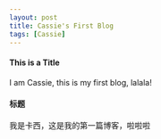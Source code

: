 ```yaml
---
layout: post
title: Cassie's First Blog
tags: [Cassie]
---
```


#### This is a Title

I am Cassie, this is my first blog, lalala!

#### 标题

我是卡西，这是我的第一篇博客，啦啦啦
